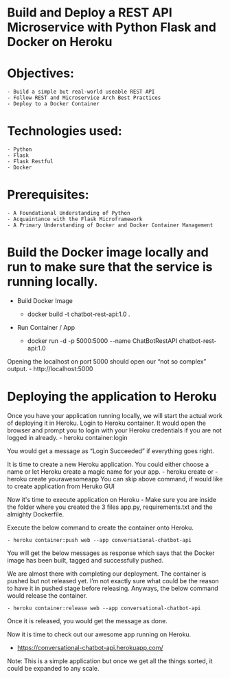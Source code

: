 # Build and Deploy a REST API Microservice with Python Flask and Docker on Heroku

# Objectives:

    - Build a simple but real-world useable REST API
    - Follow REST and Microservice Arch Best Practices
    - Deploy to a Docker Container

# Technologies used:

    - Python
    - Flask
    - Flask Restful
    - Docker

# Prerequisites:

    - A Foundational Understanding of Python
    - Acquaintance with the Flask Microframework
    - A Primary Understanding of Docker and Docker Container Management

# Build the Docker image locally and run to make sure that the service is running locally.

- Build Docker Image

  - docker build -t chatbot-rest-api:1.0 .

- Run Container / App
  - docker run -d -p 5000:5000 --name ChatBotRestAPI chatbot-rest-api:1.0

Opening the localhost on port 5000 should open our “not so complex” output. - http://localhost:5000

# Deploying the application to Heroku

Once you have your application running locally, we will start the actual work of deploying it in Heroku.
Login to Heroku container. It would open the browser and prompt you to login with your Heroku credentials if you are not logged in already. - heroku container:login

You would get a message as “Login Succeeded” if everything goes right.

It is time to create a new Heroku application. You could either choose a name or let Heroku create a magic name for your app. - heroku create
or - heroku create yourawesomeapp
You can skip above command, if would like to create application from Heruko GUI

Now it's time to execute application on Heroku - Make sure you are inside the folder where you created the 3 files app.py, requirements.txt and the almighty Dockerfile.

Execute the below command to create the container onto Heroku.

    - heroku container:push web --app conversational-chatbot-api

You will get the below messages as response which says that the Docker image has been built, tagged and successfully pushed.

We are almost there with completing our deployment. The container is pushed but not released yet. I’m not exactly sure what could be the reason to have it in pushed stage before releasing. Anyways, the below command would release the container.

    - heroku container:release web --app conversational-chatbot-api

Once it is released, you would get the message as done.

Now it is time to check out our awesome app running on Heroku.

- https://conversational-chatbot-api.herokuapp.com/

Note: This is a simple application but once we get all the things sorted, it could be expanded to any scale.
